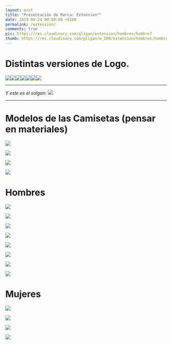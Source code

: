 ```yaml
---
layout: post
title: "Presentación de Marca: Extension™"
date: 2019-09-24 00:00:00 +0100
permalink: /extension/
comments: true
pic: https://res.cloudinary.com/gligan/extension/hombres/hombre7
thumb: https://res.cloudinary.com/gligan/w_500/extension/hombres/hombre7
---
```


# Distintas versiones de Logo.

<style>
img {
	opacity: 1 !important;
}
.logos img {
	max-width: 300px !important;
}
p {
	opacity: 1 !important;
}
</style>
<div class="logos"><img src="https://res.cloudinary.com/gligan/extension/logo_4x3_positivo.png" /><img src="https://res.cloudinary.com/gligan/extension/logo_4x3_negativo.png" /><img src="https://res.cloudinary.com/gligan/extension/logo_square.png" /><img src="https://res.cloudinary.com/gligan/extension/logo_rectangle.png" /><img src="https://res.cloudinary.com/gligan/extension/logo_vertical_3e.png" /><img src="https://res.cloudinary.com/gligan/extension/logo_e_TM_glyphs" /><img src="https://res.cloudinary.com/gligan/extension/logo_with_blue_img.png" />
</div>

___

*Y este es el solgan:*
![](https://res.cloudinary.com/gligan/extension/logo_with_slogan_in_positive.png)

___

# Modelos de las Camisetas (pensar en materiales)

![](https://res.cloudinary.com/gligan/extension/camisetas/camiseta1)

![](https://res.cloudinary.com/gligan/extension/camisetas/camiseta2)

![](https://res.cloudinary.com/gligan/extension/camisetas/camiseta3)

![](https://res.cloudinary.com/gligan/extension/camisetas/camiseta4)

# Hombres

![](https://res.cloudinary.com/gligan/extension/hombres/hombre1)

![](https://res.cloudinary.com/gligan/extension/hombres/hombre2)

![](https://res.cloudinary.com/gligan/extension/hombres/hombre3)

![](https://res.cloudinary.com/gligan/extension/hombres/hombre4)

![](https://res.cloudinary.com/gligan/extension/hombres/hombre5)

![](https://res.cloudinary.com/gligan/extension/hombres/hombre6)

![](https://res.cloudinary.com/gligan/extension/hombres/hombre7)

![](https://res.cloudinary.com/gligan/extension/hombres/hombre8)

# Mujeres

![](https://res.cloudinary.com/gligan/extension/mujeres/mujer1)

![](https://res.cloudinary.com/gligan/extension/mujeres/mujer2)

![](https://res.cloudinary.com/gligan/extension/mujeres/mujer3)

![](https://res.cloudinary.com/gligan/extension/mujeres/mujer4)
